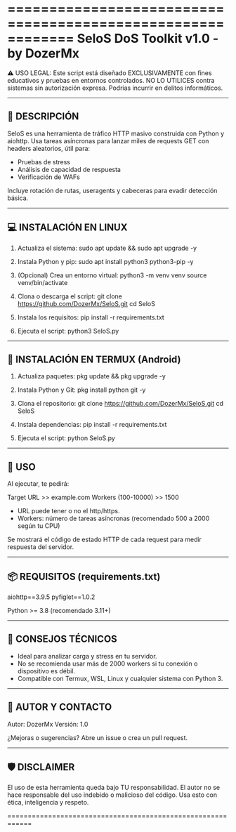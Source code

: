 ============================================================
               SeloS DoS Toolkit v1.0 - by DozerMx
============================================================

⚠️ USO LEGAL:
Este script está diseñado EXCLUSIVAMENTE con fines educativos y pruebas en entornos controlados.
NO LO UTILICES contra sistemas sin autorización expresa. Podrías incurrir en delitos informáticos.

------------------------------------------------------------
🧠 DESCRIPCIÓN
------------------------------------------------------------
SeloS es una herramienta de tráfico HTTP masivo construida con Python y aiohttp.
Usa tareas asíncronas para lanzar miles de requests GET con headers aleatorios, útil para:
- Pruebas de stress
- Análisis de capacidad de respuesta
- Verificación de WAFs

Incluye rotación de rutas, useragents y cabeceras para evadir detección básica.

------------------------------------------------------------
💻 INSTALACIÓN EN LINUX
------------------------------------------------------------

1. Actualiza el sistema:
   sudo apt update && sudo apt upgrade -y

2. Instala Python y pip:
   sudo apt install python3 python3-pip -y

3. (Opcional) Crea un entorno virtual:
   python3 -m venv venv
   source venv/bin/activate

4. Clona o descarga el script:
   git clone https://github.com/DozerMx/SeloS.git
   cd SeloS

5. Instala los requisitos:
   pip install -r requirements.txt

6. Ejecuta el script:
   python3 SeloS.py

------------------------------------------------------------
📱 INSTALACIÓN EN TERMUX (Android)
------------------------------------------------------------

1. Actualiza paquetes:
   pkg update && pkg upgrade -y

2. Instala Python y Git:
   pkg install python git -y

3. Clona el repositorio:
   git clone https://github.com/DozerMx/SeloS.git
   cd SeloS

4. Instala dependencias:
   pip install -r requirements.txt

5. Ejecuta el script:
   python SeloS.py

------------------------------------------------------------
🧰 USO
------------------------------------------------------------

Al ejecutar, te pedirá:

Target URL >> example.com
Workers (100-10000) >> 1500

- URL puede tener o no el http/https.
- Workers: número de tareas asíncronas (recomendado 500 a 2000 según tu CPU)

Se mostrará el código de estado HTTP de cada request para medir respuesta del servidor.

------------------------------------------------------------
📦 REQUISITOS (requirements.txt)
------------------------------------------------------------

aiohttp==3.9.5
pyfiglet==1.0.2

Python >= 3.8 (recomendado 3.11+)

------------------------------------------------------------
📌 CONSEJOS TÉCNICOS
------------------------------------------------------------

- Ideal para analizar carga y stress en tu servidor.
- No se recomienda usar más de 2000 workers si tu conexión o dispositivo es débil.
- Compatible con Termux, WSL, Linux y cualquier sistema con Python 3.

------------------------------------------------------------
📩 AUTOR Y CONTACTO
------------------------------------------------------------

Autor: DozerMx
Versión: 1.0

¿Mejoras o sugerencias? Abre un issue o crea un pull request.

------------------------------------------------------------
🛡️ DISCLAIMER
------------------------------------------------------------

El uso de esta herramienta queda bajo TU responsabilidad.
El autor no se hace responsable del uso indebido o malicioso del código.
Usa esto con ética, inteligencia y respeto.

============================================================
